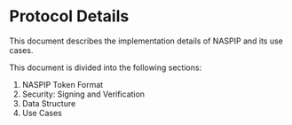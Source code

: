 # Protocol Details

This document describes the implementation details of NASPIP and its use cases.

This document is divided into the following sections:
1. NASPIP Token Format
2. Security: Signing and Verification
3. Data Structure
4. Use Cases